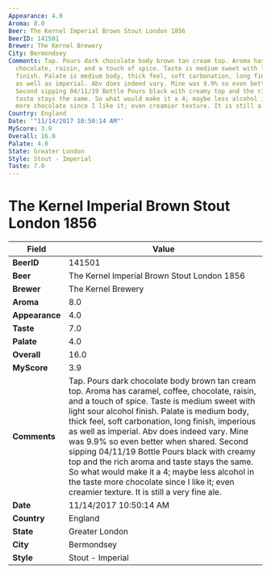 ```yaml
---
Appearance: 4.0
Aroma: 8.0
Beer: The Kernel Imperial Brown Stout London 1856
BeerID: 141501
Brewer: The Kernel Brewery
City: Bermondsey
Comments: Tap. Pours dark chocolate body brown tan cream top. Aroma has caramel, coffee,
  chocolate, raisin, and a touch of spice. Taste is medium sweet with light sour alcohol
  finish. Palate is medium body, thick feel, soft carbonation, long finish, imperious
  as well as imperial. Abv does indeed vary. Mine was 9.9% so even better when shared.
  Second sipping 04/11/19 Bottle Pours black with creamy top and the rich aroma and
  taste stays the same. So what would make it a 4; maybe less alcohol in the taste
  more chocolate since I like it; even creamier texture. It is still a very fine ale.
Country: England
Date: '"11/14/2017 10:50:14 AM"'
MyScore: 3.9
Overall: 16.0
Palate: 4.0
State: Greater London
Style: Stout - Imperial
Taste: 7.0
---
```


# The Kernel Imperial Brown Stout London 1856

| Field         | Value |
|---------------|-------|
| **BeerID** | 141501 |
| **Beer** | The Kernel Imperial Brown Stout London 1856 |
| **Brewer** | The Kernel Brewery |
| **Aroma** | 8.0 |
| **Appearance** | 4.0 |
| **Taste** | 7.0 |
| **Palate** | 4.0 |
| **Overall** | 16.0 |
| **MyScore** | 3.9 |
| **Comments** | Tap. Pours dark chocolate body brown tan cream top. Aroma has caramel, coffee, chocolate, raisin, and a touch of spice. Taste is medium sweet with light sour alcohol finish. Palate is medium body, thick feel, soft carbonation, long finish, imperious as well as imperial. Abv does indeed vary. Mine was 9.9% so even better when shared. Second sipping 04/11/19 Bottle Pours black with creamy top and the rich aroma and taste stays the same. So what would make it a 4; maybe less alcohol in the taste more chocolate since I like it; even creamier texture. It is still a very fine ale. |
| **Date** | 11/14/2017 10:50:14 AM |
| **Country** | England |
| **State** | Greater London |
| **City** | Bermondsey |
| **Style** | Stout - Imperial |
